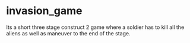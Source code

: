 # invasion_game
Its a short three stage construct 2 game where a soldier has to kill all the  aliens as well as maneuver to the end of the stage.
